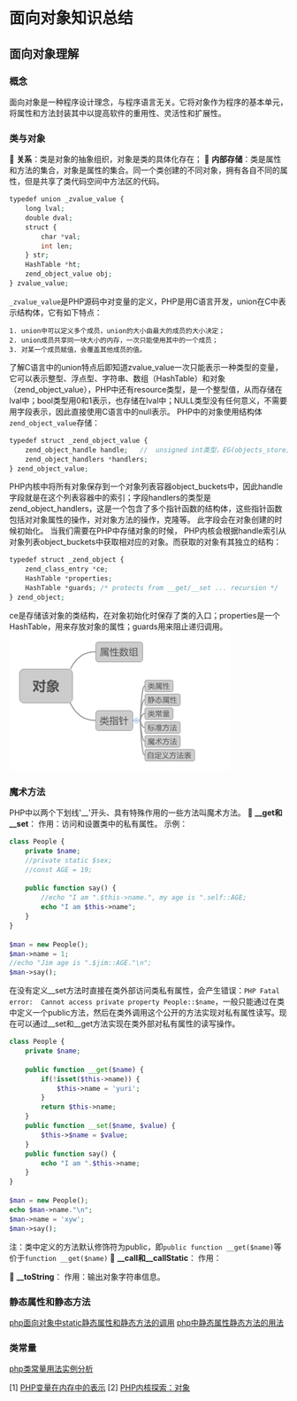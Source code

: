 # 面向对象知识总结

## 面向对象理解
### 概念
面向对象是一种程序设计理念，与程序语言无关。它将对象作为程序的基本单元，将属性和方法封装其中以提高软件的重用性、灵活性和扩展性。

### 类与对象
 **关系**：类是对象的抽象组织，对象是类的具体化存在；
 **内部存储**：类是属性和方法的集合，对象是属性的集合。同一个类创建的不同对象，拥有各自不同的属性，但是共享了类代码空间中方法区的代码。
``` php
typedef union _zvalue_value {
    long lval;
    double dval;
    struct {
        char *val;
        int len;
    } str;
    HashTable *ht;
    zend_object_value obj;
} zvalue_value;
```
`_zvalue_value`是PHP源码中对变量的定义，PHP是用C语言开发，union在C中表示结构体，它有如下特点：
```
1. union中可以定义多个成员，union的大小由最大的成员的大小决定；
2. union成员共享同一块大小的内存，一次只能使用其中的一个成员；
3. 对某一个成员赋值，会覆盖其他成员的值。
```
了解C语言中的union特点后即知道zvalue_value一次只能表示一种类型的变量，它可以表示整型、浮点型、字符串、数组（HashTable）和对象（zend_object_value），PHP中还有resource类型，是一个整型值，从而存储在lval中；bool类型用0和1表示，也存储在lval中；NULL类型没有任何意义，不需要用字段表示，因此直接使用C语言中的null表示。
PHP中的对象使用结构体`zend_object_value`存储：
```php
typedef struct _zend_object_value {
    zend_object_handle handle;   //  unsigned int类型，EG(objects_store).object_buckets的索引    
    zend_object_handlers *handlers;
} zend_object_value;
```
PHP内核中将所有对象保存到一个对象列表容器object_buckets中，因此handle字段就是在这个列表容器中的索引；字段handlers的类型是zend_object_handlers，这是一个包含了多个指针函数的结构体，这些指针函数包括对对象属性的操作，对对象方法的操作，克隆等。 此字段会在对象创建的时候初始化。
当我们需要在PHP中存储对象的时候， PHP内核会根据handle索引从对象列表object_buckets中获取相对应的对象。而获取的对象有其独立的结构：
```php
typedef struct _zend_object {
    zend_class_entry *ce;
    HashTable *properties;
    HashTable *guards; /* protects from __get/__set ... recursion */
} zend_object;
```
ce是存储该对象的类结构，在对象初始化时保存了类的入口；properties是一个HashTable，用来存放对象的属性；guards用来阻止递归调用。
![对象的组成](对象的组成.png)

### 魔术方法
PHP中以两个下划线'__'开头、具有特殊作用的一些方法叫魔术方法。
 **__get和__set**：
作用：访问和设置类中的私有属性。
示例：
```php
class People {
	private $name;
	//private static $sex;
	//const AGE = 19;
	
	public function say() {
		//echo "I am ".$this->name.", my age is ".self::AGE;
		echo "I am $this->name";
	}
}

$man = new People();
$man->name = 1;
//echo "Jim age is ".$jim::AGE."\n";
$man->say();
```
在没有定义__set方法时直接在类外部访问类私有属性，会产生错误：`PHP Fatal error:  Cannot access private property People::$name`，一般只能通过在类中定义一个public方法，然后在类外调用这个公开的方法实现对私有属性读写。现在可以通过__set和__get方法实现在类外部对私有属性的读写操作。
```php
class People {
	private $name;	
	
	public function __get($name) {
		if(!isset($this->name)) {			
			$this->name = 'yuri';
		}
		return $this->name;
	}
	public function __set($name, $value) {		
		$this->$name = $value;
	}
	public function say() {		
		echo "I am ".$this->name;
	}
}

$man = new People();
echo $man->name."\n";
$man->name = 'xyw';
$man->say();
```
注：类中定义的方法默认修饰符为public，即`public function __get($name)`等价于`function __get($name)`
 **__call和__callStatic**：
作用：

 **__toString**：
作用：输出对象字符串信息。

### 静态属性和静态方法

[php面向对象中static静态属性和静态方法的调用](http://www.jb51.net/article/60871.htm)
[php中静态属性静态方法的用法](http://blog.sina.com.cn/s/blog_6f49a3c30100p43t.html)
### 类常量
[php类常量用法实例分析](http://www.jb51.net/article/69230.htm)

[1] [PHP变量在内存中的表示](http://gywbd.github.io/posts/2015/4/php-variable-in-memory.html)
[2] [PHP内核探索：对象](http://www.nowamagic.net/librarys/veda/detail/1521)